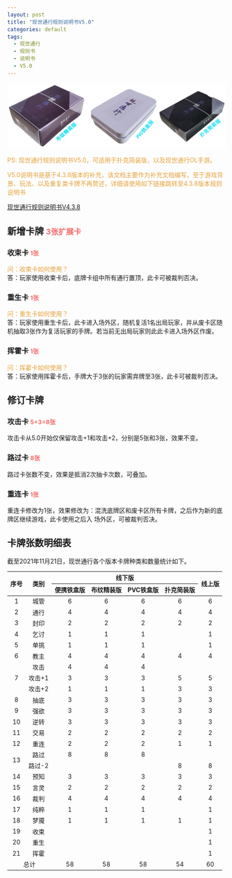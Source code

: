 ```yaml
---
layout: post
title: "现世通行规则说明书V5.0"
categories: default
tags: 
  - 现世通行
  - 规则书
  - 说明书
  - V5.0
---
```


<style>
center {text-align: center;}
.color1 {color: #67C23A;}
.color2 {color: #E6A23C;}
.color3 {color: grey;}
.color4 {color: #F56C6C;}
red {color: #E6A23C;display: block;}
green {color: green}
</style>


<img src="/img/xstx/card4.png"/>



<red>PS: 现世通行规则说明书V5.0，可适用于扑克简装版，以及现世通行OL手游。</red>

<red>V5.0说明书是基于4.3.8版本的补充，该文档主要作为补充文档编写，至于游戏背景、玩法、以及重复类卡牌不再赘述，详细请使用如下链接跳转至4.3.8版本规则说明书</red>

[现世通行规则说明书V4.3.8](/default/2021/05/05/xstx-rules-4.3.8.html)



## 新增卡牌 <small class="color4">3张扩展卡</small>

### 收束卡 <small class="color4">1张</small>

<red>问：收束卡如何使用？</red>
答：玩家使用收束卡后，底牌卡组中所有通行置顶，此卡可被裁判否决。

### 重生卡 <small class="color4">1张</small>

<red>问：重生卡如何使用？</red>
答：玩家使用重生卡后，此卡进入场外区，随机复活1名出局玩家，并从废卡区随机抽取3张作为复活玩家的手牌。若当前无出局玩家则此此卡进入场外区作废。

### 挥霍卡 <small class="color4">1张</small>

<red>问：挥霍卡如何使用？</red>
答：玩家使用挥霍卡后，手牌大于3张的玩家需弃牌至3张，此卡可被裁判否决。



## 修订卡牌

### 攻击卡 <small class="color4">5+3=8张</small>

攻击卡从5.0开始仅保留攻击+1和攻击+2，分别是5张和3张，效果不变。

### 路过卡  <small class="color4">8张</small>

路过卡张数不变，效果是抵消2次抽卡次数，可叠加。

### 重连卡 <small class="color4">1张</small>

重连卡修改为1张，效果修改为：混洗底牌区和废卡区所有卡牌，之后作为新的底牌区继续游戏，此卡使用之后入 场外区，可被裁判否决。



## 卡牌张数明细表

截至2021年11月21日，现世通行各个版本卡牌种类和数量统计如下。


<table style="width: 100%;text-align:center;">
<thead>
<tr><th rowspan="2">序号</th><th rowspan="2">类别</th><th  colspan="4">线下版</th><th rowspan="2">线上版</th></tr>

<tr><th>便携铁盒版</th><th>布纹精装版</th><th>PVC铁盒版</th><th>扑克简装版</th></tr>
</thead>
<tbody>
<tr><td>1</td><td>城管</td><td>6</td><td>6</td><td>6</td><td>6</td><td>6</td></tr>
<tr><td>2</td><td>通行</td><td>4</td><td>4</td><td>4</td><td>4</td><td>4</td></tr>
<tr><td>3</td><td>封印</td><td>2</td><td>2</td><td>2</td><td>2</td><td>2</td></tr>
<tr><td>4</td><td>乞讨</td><td>1</td><td>1</td><td>1</td><td></td><td>1</td></tr>
<tr><td>5</td><td>单挑</td><td>1</td><td>1</td><td>1</td><td></td><td>1</td></tr>
<tr><td>6</td><td>教主</td><td>4</td><td>4</td><td>4</td><td>4</td><td>4</td></tr>
<tr><td rowspan="3">7</td><td>攻击</td><td>4</td><td>4</td><td>4</td><td></td><td></td></tr>
<tr><td>攻击+1</td><td>3</td><td>3</td><td>3</td><td>5</td><td>5</td></tr>
<tr><td>攻击+2</td><td>1</td><td>1</td><td>1</td><td>3</td><td>3</td></tr>
<tr><td>8</td><td>抽底</td><td>3</td><td>3</td><td>3</td><td>3</td><td>3</td></tr>
<tr><td>9</td><td>强欲</td><td>3</td><td>3</td><td>3</td><td>3</td><td>3</td></tr>
<tr><td>10</td><td>逆转</td><td>3</td><td>3</td><td>3</td><td>3</td><td>3</td></tr>
<tr><td>11</td><td>交易</td><td>2</td><td>2</td><td>2</td><td>2</td><td>2</td></tr>
<tr><td>12</td><td>重连</td><td>2</td><td>2</td><td>2</td><td>1</td><td>1</td></tr>
<tr><td rowspan="2">13</td><td>路过</td><td>8</td><td>8</td><td>8</td><td></td><td></td></tr>
<tr><td>路过-2</td><td></td><td></td><td></td><td>8</td><td>8</td></tr>
<tr><td>14</td><td>预知</td><td>3</td><td>3</td><td>3</td><td>3</td><td>3</td></tr>
<tr><td>15</td><td>言灵</td><td>2</td><td>2</td><td>2</td><td>2</td><td>2</td></tr>
<tr><td>16</td><td>裁判</td><td>4</td><td>4</td><td>4</td><td>4</td><td>4</td></tr>
<tr><td>17</td><td>纯粹</td><td>1</td><td>1</td><td>1</td><td></td><td>1</td></tr>
<tr><td>18</td><td>梦魇</td><td>1</td><td>1</td><td>1</td><td>1</td><td>1</td></tr>
<tr><td>19</td><td>收束</td><td></td><td></td><td></td><td></td><td>1</td></tr>
<tr><td>20</td><td>重生</td><td></td><td></td><td></td><td></td><td>1</td></tr>
<tr><td>21</td><td>挥霍</td><td></td><td></td><td></td><td></td><td>1</td></tr>
<tr><td colspan="2">总计</td><td>58</td><td>58</td><td>58</td><td>54</td><td>60</td></tr>
</tbody>
</table>








